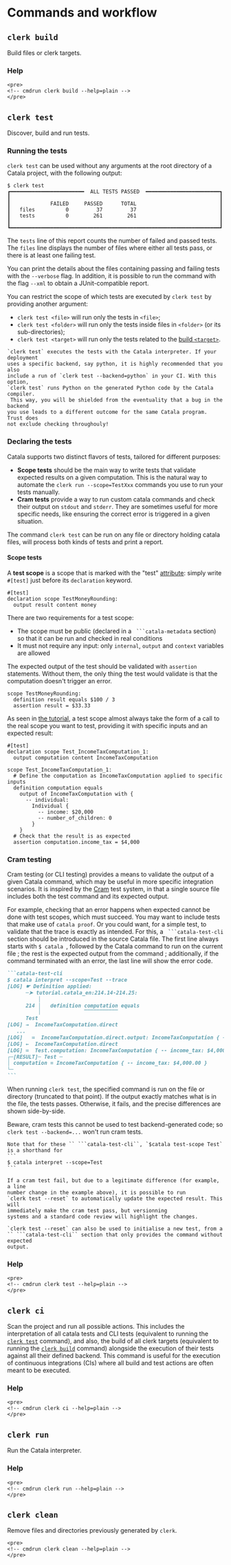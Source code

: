 # Commands and workflow


<div id="tock" data-block_title="Summary"></div>
<div id="tocw"></div>

## `clerk build`

Build files or clerk targets.

### Help

```admonish info collapsible=true title="clerk build --help"
<pre>
<!-- cmdrun clerk build --help=plain -->
</pre>
```

## `clerk test`

Discover, build and run tests.

### Running the tests

`clerk test` can be used without any arguments at the root directory of
a Catala project, with the following output:

```shell-session
$ clerk test
┏━━━━━━━━━━━━━━━━━━━━━━━━  ALL TESTS PASSED  ━━━━━━━━━━━━━━━━━━━━━━━━┓
┃                                                                    ┃
┃             FAILED     PASSED      TOTAL                           ┃
┃   files          0         37         37                           ┃
┃   tests          0        261        261                           ┃
┃                                                                    ┃
┗━━━━━━━━━━━━━━━━━━━━━━━━━━━━━━━━━━━━━━━━━━━━━━━━━━━━━━━━━━━━━━━━━━━━┛
```

The `tests` line of this report counts the number of failed and passed
tests. The `files` line displays the number of files where either all tests
pass, or there is at least one failing test.

You can print the details about the files containing passing and failing tests
with the `--verbose` flag. In addition, it is possible to run the
command with the flag `--xml` to obtain a JUnit-compatible report.

You can restrict the scope of which tests are executed by `clerk test` by providing another argument:
* `clerk test <file>` will run only the tests in `<file>`;
* `clerk test <folder>` will run only the tests inside files in `<folder>` (or its sub-directories);
* `clerk test <target>` will run only the tests related to the [build `<target>`](./6-1-clerk-toml.md).


~~~admonish info title="What does `clerk test` use for running tests?"
`clerk test` executes the tests with the Catala interpreter. If your deployment
uses a specific backend, say python, it is highly recommended that you also
include a run of `clerk test --backend=python` in your CI. With this option,
`clerk test` runs Python on the generated Python code by the Catala compiler.
 This way, you will be shielded from the eventuality that a bug in the backend
you use leads to a different outcome for the same Catala program. Trust does
not exclude checking throughouly!
~~~

### Declaring the tests

Catala supports two distinct flavors of tests, tailored for different purposes:

- **Scope tests** should be the main way to write tests that validate
  expected results on a given computation. This is the natural way to automate the
  `clerk run --scope=TestXxx` commands you use to run your tests manually.
- **Cram tests** provide a way to run custom catala commands and check their
  output on `stdout` and `stderr`. They are sometimes useful for more specific
  needs, like ensuring the correct error is triggered in a given situation.

The command `clerk test` can be run on any file or directory holding catala
files, will process both kinds of tests and print a report.

#### Scope tests

A **test scope** is a scope that is marked with the "test" [attribute](./5-7-extra-features.md#attributes-and-extensionsq): simply
write `#[test]` just before its `declaration` keyword.

```catala
#[test]
declaration scope TestMoneyRounding:
  output result content money
```

There are two requirements for a test scope:
- The scope must be public (declared in a `` ```catala-metadata`` section) so
  that it can be run and checked in real conditions
- It must not require any input: only `internal`, `output` and `context`
  variables are allowed

The expected output of the test should be validated with `assertion` statements.
Without them, the only thing the test would validate is that the computation
doesn't trigger an error.

```catala
scope TestMoneyRounding:
  definition result equals $100 / 3
  assertion result = $33.33
```

As seen in [the tutorial](2-1-basic-blocks.html#testing-the-code), a test scope
almost always take the form of a call to the real scope you want to test,
providing it with specific inputs and an expected result:

```catala
#[test]
declaration scope Test_IncomeTaxComputation_1:
  output computation content IncomeTaxComputation

scope Test_IncomeTaxComputation_1:
  # Define the computation as IncomeTaxComputation applied to specific inputs
  definition computation equals
    output of IncomeTaxComputation with {
      -- individual:
        Individual {
          -- income: $20,000
          -- number_of_children: 0
        }
    }
  # Check that the result is as expected
  assertion computation.income_tax = $4,000
```

### Cram testing

Cram testing (or CLI testing) provides a means to validate the output of a given
Catala command, which may be useful in more specific integration scenarios. It
is inspired by the [Cram](https://bitheap.org/cram/) test system, in that a
single source file includes both the test command and its expected output.

For example, checking that an error happens when expected cannot be done with
test scopes, which must succeed. You may want to include tests that make use of
`catala proof`. Or you could want, for a simple test, to validate that the trace is
exactly as intended. For this, a `` ```catala-test-cli`` section should be
introduced in the source Catala file. The first line always starts with
`$ catala `, followed by the Catala command to run on the current file ; the
rest is the expected output from the command ; additionally, if the command
terminated with an error, the last line will show the error code. 

~~~markdown
```catala-test-cli
$ catala interpret --scope=Test --trace
[LOG] ☛ Definition applied:
      ─➤ tutorial.catala_en:214.14-214.25:
          │
      214 │   definition computation equals
          │              ‾‾‾‾‾‾‾‾‾‾‾
      Test
[LOG] →  IncomeTaxComputation.direct
   ...
[LOG]   ≔  IncomeTaxComputation.direct.output: IncomeTaxComputation { -- income_tax: $4,000.00 }
[LOG] ←  IncomeTaxComputation.direct
[LOG] ≔  Test.computation: IncomeTaxComputation { -- income_tax: $4,000.00 }
┌─[RESULT]─ Test ─
│ computation = IncomeTaxComputation { -- income_tax: $4,000.00 }
└─
```
~~~

When running `clerk test`, the specified command is run on the file or directory (truncated
to that point). If the output exactly matches what is in the file, the tests
passes. Otherwise, it fails, and the precise differences are shown side-by-side.

Beware, cram tests this cannot be used to test backend-generated code; so `clerk
  test --backend=...` won't run cram tests.

~~~admonish example title="`test-scope`"
Note that for these `` ```catala-test-cli``, `$catala test-scope Test` is a shorthand for 
```
$ catala interpret --scope=Test
```
~~~

~~~admonish tip title="Resetting the expected output of a cram test"
If a cram test fail, but due to a legitimate difference (for example, a line
number change in the example above), it is possible to run
`clerk test --reset` to automatically update the expected result. This will
immediately make the cram test pass, but versionning
systems and a standard code review will highlight the changes.

`clerk test --reset` can also be used to initialise a new test, from a
`` ```catala-test-cli`` section that only provides the command without expected
output.
~~~

### Help

```admonish info collapsible=true title="clerk test --help"
<pre>
<!-- cmdrun clerk test --help=plain -->
</pre>
```

## `clerk ci`

Scan the project and run all possible actions. This includes
the interpretation of all catala tests and CLI tests (equivalent to
running the [`clerk test`](#clerk-test) command), and also, the build of all clerk
targets (equivalent to running the [`clerk build`](#clerk-build) command) alongside the
execution of their tests against all their defined backend. This
command is useful for the execution of continuous integrations (CIs)
where all build and test actions are often meant to be executed.

### Help

```admonish info collapsible=true title="clerk ci --help"
<pre>
<!-- cmdrun clerk ci --help=plain -->
</pre>
```

## `clerk run`

Run the Catala interpreter.

### Help

```admonish info collapsible=true title="clerk run --help"
<pre>
<!-- cmdrun clerk run --help=plain -->
</pre>
```

## `clerk clean`

Remove files and directories previously generated by `clerk`.

```admonish info collapsible=true title="clerk clean --help"
<pre>
<!-- cmdrun clerk clean --help=plain -->
</pre>
```
